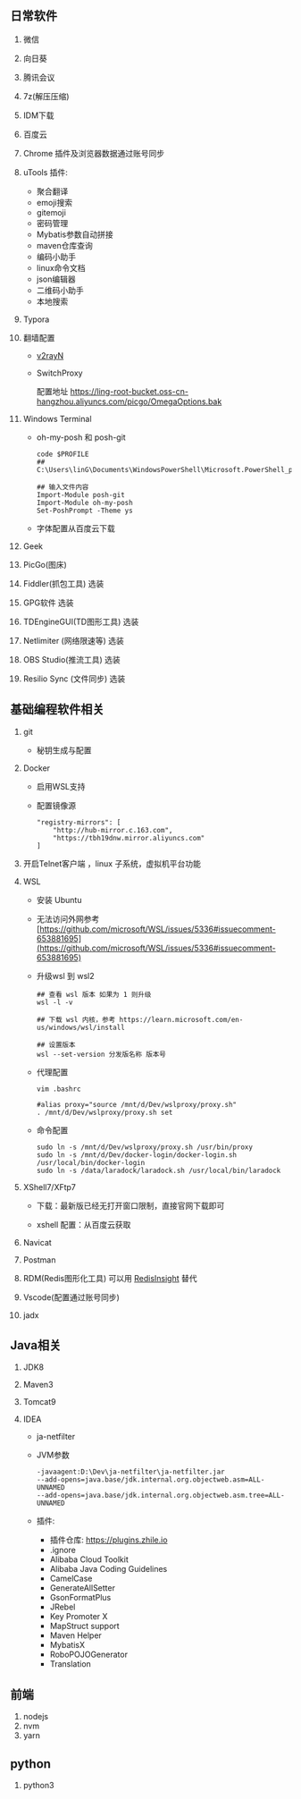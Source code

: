 ## 日常软件
1. 微信

2. 向日葵

3. 腾讯会议

4. 7z(解压压缩)

5. IDM下载

6. 百度云

7. Chrome
      插件及浏览器数据通过账号同步

8. uTools
   插件:
   * 聚合翻译
   * emoji搜索
   * gitemoji
   * 密码管理
   * Mybatis参数自动拼接
   * maven仓库查询
   * 编码小助手
   * linux命令文档
   * json编辑器
   * 二维码小助手
   * 本地搜索

9. Typora

10. 翻墙配置

    * [v2rayN](https://github.com/2dust/v2rayN) 

    * SwitchProxy

      配置地址 https://ling-root-bucket.oss-cn-hangzhou.aliyuncs.com/picgo/OmegaOptions.bak

11. Windows Terminal

    * oh-my-posh 和 posh-git

      ``` shell
      code $PROFILE
      ## C:\Users\linG\Documents\WindowsPowerShell\Microsoft.PowerShell_profile.ps1
      
      ## 输入文件内容
      Import-Module posh-git
      Import-Module oh-my-posh
      Set-PoshPrompt -Theme ys
      ```

    * 字体配置从百度云下载

12. Geek

13. PicGo(图床)

14. Fiddler(抓包工具) 选装

15. GPG软件 选装

16. TDEngineGUI(TD图形工具) 选装

17. Netlimiter (网络限速等) 选装 

18. OBS Studio(推流工具) 选装

19. Resilio Sync (文件同步) 选装
## 基础编程软件相关
1. git 

   * 秘钥生成与配置

2. Docker

   * 启用WSL支持

   * 配置镜像源

     ```
     "registry-mirrors": [
         "http://hub-mirror.c.163.com",
         "https://tbh19dnw.mirror.aliyuncs.com"
     ]
     ```

     

3. 开启Telnet客户端 ，linux 子系统，虚拟机平台功能

4. WSL

   * 安装 Ubuntu

   * 无法访问外网参考
   [https://github.com/microsoft/WSL/issues/5336#issuecomment-653881695](https://github.com/microsoft/WSL/issues/5336#issuecomment-653881695)

   * 升级wsl 到 wsl2

      ```
      ## 查看 wsl 版本 如果为 1 则升级
      wsl -l -v
      
      ## 下载 wsl 内核，参考 https://learn.microsoft.com/en-us/windows/wsl/install
      
      ## 设置版本
      wsl --set-version 分发版名称 版本号
      ```
      
      
      
   * 代理配置

      ```
      vim .bashrc
      
      #alias proxy="source /mnt/d/Dev/wslproxy/proxy.sh"
      . /mnt/d/Dev/wslproxy/proxy.sh set
      ```
      
   * 命令配置

      ```shell
      sudo ln -s /mnt/d/Dev/wslproxy/proxy.sh /usr/bin/proxy
      sudo ln -s /mnt/d/Dev/docker-login/docker-login.sh /usr/local/bin/docker-login
      sudo ln -s /data/laradock/laradock.sh /usr/local/bin/laradock
      ```

5. XShell7/XFtp7

   * 下载：最新版已经无打开窗口限制，直接官网下载即可

   * xshell 配置：从百度云获取

6. Navicat

7. Postman

8. RDM(Redis图形化工具) 可以用 [RedisInsight](https://redis.com/redis-enterprise/redis-insight/) 替代

9. Vscode(配置通过账号同步)

10. jadx

## Java相关
1. JDK8

2. Maven3

3. Tomcat9

4. IDEA

   * ja-netfilter

   * JVM参数

     ```
     -javaagent:D:\Dev\ja-netfilter\ja-netfilter.jar
     --add-opens=java.base/jdk.internal.org.objectweb.asm=ALL-UNNAMED
     --add-opens=java.base/jdk.internal.org.objectweb.asm.tree=ALL-UNNAMED
     ```
     
   * 插件:
     - 插件仓库: https://plugins.zhile.io
     - .ignore
     - Alibaba Cloud Toolkit
     - Alibaba Java Coding Guidelines
     - CamelCase
     - GenerateAllSetter
     - GsonFormatPlus
     - JRebel
     - Key Promoter X
     - MapStruct support
     - Maven Helper
     - MybatisX
     - RoboPOJOGenerator
     - Translation

## 前端
1. nodejs
2. nvm
3. yarn
## python
1. python3